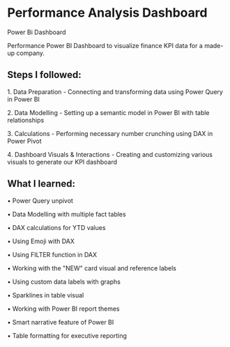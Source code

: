 # Performance Analysis Dashboard
Power Bi Dashboard

Performance Power BI Dashboard to visualize finance KPI data for a made-up company.

## **Steps I followed**:

1️. Data Preparation - Connecting and transforming data using Power Query in Power BI

2️. Data Modelling - Setting up a semantic model in Power BI with table relationships

3️. Calculations - Performing necessary number crunching using DAX in Power Pivot

4️. Dashboard Visuals & Interactions - Creating and customizing various visuals to generate our KPI dashboard

## **What I learned**:

• Power Query unpivot

• Data Modelling with multiple fact tables

• DAX calculations for YTD values

• Using Emoji with DAX

• Using FILTER function in DAX

• Working with the "NEW" card visual and reference labels

• Using custom data labels with graphs

• Sparklines in table visual

• Working with Power BI report themes

• Smart narrative feature of Power BI

• Table formatting for executive reporting
